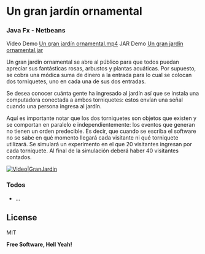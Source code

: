 # Un gran jardín ornamental
### Java Fx - Netbeans

Video Demo [Un gran jardín ornamental.mp4](http://vakito.com/mti/gran-jardin/gran-jardin.mp4)
JAR Demo [Un gran jardín ornamental.jar](http://vakito.com/mti/gran-jardin/gran-jardin.jar)

Un gran jardín ornamental se abre al público para que todos puedan apreciar sus fantásticas rosas, arbustos y plantas acuáticas. Por supuesto, se cobra una módica suma de dinero a la entrada para lo cual se colocan dos torniquetes, uno en cada una de sus dos entradas. 

Se desea conocer cuánta gente ha ingresado al jardín así que se instala una computadora conectada a ambos torniquetes: estos envían una señal cuando una persona ingresa al jardín. 

Aquí es importante notar que los dos torniquetes son objetos que existen y se comportan en paralelo e independientemente: los eventos que generan no tienen un orden predecible. Es decir, que cuando se escriba el software no se sabe en qué momento llegará cada visitante ni qué torniquete utilizará. 
Se simulará un experimento en el que 20 visitantes ingresan por cada torniquete. 
Al final de la simulación deberá haber 40 visitantes contados.

[![Video|GranJardin](http://vakito.com/mti/assets/gran-jardin.jpg)](http://vakito.com/mti/gran-jardin/gran-jardin.mp4)


### Todos

 - ...

License
----

MIT


**Free Software, Hell Yeah!**
